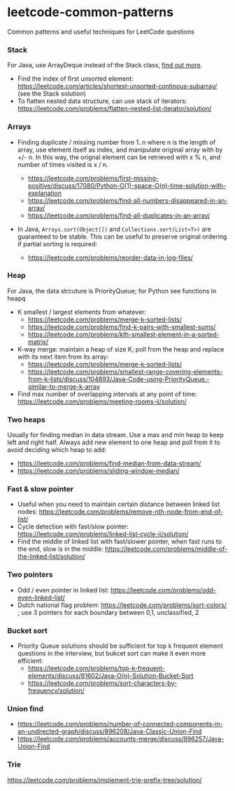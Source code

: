 # leetcode-common-patterns
Common patterns and useful techniques for LeetCode questions

### Stack
For Java, use ArrayDeque instead of the Stack class, [find out more](https://stackoverflow.com/a/12524949/2408445). 
* Find the index of first unsorted element: https://leetcode.com/articles/shortest-unsorted-continous-subarray/ (see the Stack solution)
* To flatten nested data structure, can use stack of iterators: https://leetcode.com/problems/flatten-nested-list-iterator/solution/


### Arrays
* Finding duplicate / missing number from 1..n where n is the length of array, use element itself as index, and manipulate original array with by +/- n. In this way, the orignal element can be retrieved with x % n, and number of times visited is x / n. 
  * https://leetcode.com/problems/first-missing-positive/discuss/17080/Python-O(1)-space-O(n)-time-solution-with-explanation
  * https://leetcode.com/problems/find-all-numbers-disappeared-in-an-array/
  * https://leetcode.com/problems/find-all-duplicates-in-an-array/

* In Java, `Arrays.sort(Object[])` and `Collections.sort(List<T>)` are guaranteed to be stable. This can be useful to preserve original ordering if partial sorting is required: 
  * https://leetcode.com/problems/reorder-data-in-log-files/

### Heap
For Java, the data strcuture is PriorityQueue; for Python see functions in heapq
* K smallest / largest elements from whatever: 
  * https://leetcode.com/problems/merge-k-sorted-lists/
  * https://leetcode.com/problems/find-k-pairs-with-smallest-sums/
  * https://leetcode.com/problems/kth-smallest-element-in-a-sorted-matrix/
* K-way merge: maintain a heap of size K; poll from the heap and replace with its next item from its array:
  * https://leetcode.com/problems/merge-k-sorted-lists/
  * https://leetcode.com/problems/smallest-range-covering-elements-from-k-lists/discuss/104893/Java-Code-using-PriorityQueue.-similar-to-merge-k-array
* Find max number of overlapping intervals at any point of time: https://leetcode.com/problems/meeting-rooms-ii/solution/

### Two heaps
Usually for finding median in data stream. Use a max and min heap to keep left and right half. Always add new element to one heap and poll from it to avoid deciding which heap to add:
* https://leetcode.com/problems/find-median-from-data-stream/
* https://leetcode.com/problems/sliding-window-median/


### Fast & slow pointer
* Useful when you need to maintain certain distance between linked list nodes: https://leetcode.com/problems/remove-nth-node-from-end-of-list/
* Cycle detection with fast/slow pointer: https://leetcode.com/problems/linked-list-cycle-ii/solution/
* Find the middle of linked list with fast/slower pointer, when fast runs to the end, slow is in the middle: https://leetcode.com/problems/middle-of-the-linked-list/solution/

### Two pointers
* Odd / even pointer in linked list: https://leetcode.com/problems/odd-even-linked-list/
* Dutch national flag problem: https://leetcode.com/problems/sort-colors/ ; use 3 pointers for each boundary between 0,1, unclassified, 2

### Bucket sort
* Priority Queue solutions should be sufficient for top k frequent element questions in the interview, but bukcet sort can make it even more efficient:
  * https://leetcode.com/problems/top-k-frequent-elements/discuss/81602/Java-O(n)-Solution-Bucket-Sort
  * https://leetcode.com/problems/sort-characters-by-frequency/solution/
  
### Union find
* https://leetcode.com/problems/number-of-connected-components-in-an-undirected-graph/discuss/896208/Java-Classic-Union-Find
* https://leetcode.com/problems/accounts-merge/discuss/896257/Java-Union-Find

### Trie
https://leetcode.com/problems/implement-trie-prefix-tree/solution/
